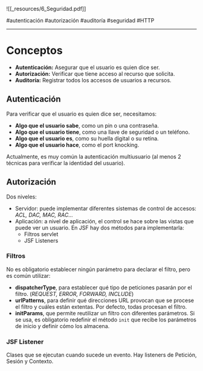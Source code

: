![[_resources/6_Seguridad.pdf]]

#autenticación #autorización #auditoría #seguridad #HTTP

---

# Conceptos

- **Autenticación:** Asegurar que el usuario es quien dice ser.
- **Autorización:** Verificar que tiene acceso al recurso que solicita.
- **Auditoría:** Registrar todos los accesos de usuarios a recursos.

## Autenticación
Para verificar que el usuario es quien dice ser, necesitamos:

- **Algo que el usuario sabe**, como un pin o una contraseña.
- **Algo que el usuario tiene**, como una llave de seguridad o un teléfono.
- **Algo que el usuario es**, como su huella digital o su retina.
- **Algo que el usuario hace**, como el port knocking.

Actualmente, es muy común la autenticación multiusuario (al menos 2 técnicas para verificar la identidad del usuario).

## Autorización
Dos niveles:
 - Servidor: puede implementar diferentes sistemas de control de accesos: *ACL, DAC, MAC, RAC...*
 - Aplicación: a nivel de aplicación, el control se hace sobre las vistas que puede ver un usuario. En JSF hay dos métodos para implementarla:
	 - Filtros servlet
	 - JSF Listeners

### Filtros
No es obligatorio establecer ningún parámetro para declarar el filtro, pero es común utilizar:
- **dispatcherType**, para establecer qué tipo de peticiones pasarán por el filtro. (*REQUEST, ERROR, FORWARD, INCLUDE*)
- **urlPatterns**, para definir qué direcciones URL provocan que se procese el filtro y cuáles están extentas. Por defecto, todas procesan el filtro.
- **initParams**, que permite reutilizar un filtro con diferentes parámetros. Si se usa, es obligatorio redefinir el método `init` que recibe los parámetros de inicio y definir cómo los almacena.

### JSF Listener
Clases que se ejecutan cuando sucede un evento. Hay listeners de Petición, Sesión y Contexto.
